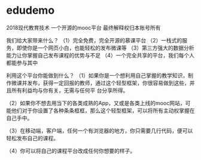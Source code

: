 # edudemo
2018现代教育技术
一个开源的mooc平台
最终解释权归本账号所有

我们给大家带来什么？
（1）完全免费，完全开源的慕课平台
（2）一栈式的服务，即使你是一个网页小白，也能轻松的发布微课等
（3）第三方强大的数据分析能力让你掌握自己发布课程的优势与不足
（4）一个完全共享的平台，我们每个人都能参与其中

利用这个平台你能做到什么？
（1）如果你是一个想利用自己掌握的教学知识，制作微课并发布，获得一定回报的教师，通过这个轻型框架，你很容易做到这些，并且所有利益均与你有关，无需与任何平      台分享所得。

（2）如果你不想去用当下的各类成熟的App，又或是各类上线的mooc网站，可能他们对于你设置了各种条条框框，那么这个轻型框架，可以将所有主动权掌握在自己手中。

（3）在移动端，客户端，任何一个有浏览器的地方，你只需要几行代码，便可以轻松发布自己的课程。

（4）你可以将自己的课程平台改成任何你想要的样子。

